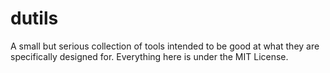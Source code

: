 # dutils

A small but serious collection of tools intended to be good at what they are specifically designed for. Everything here is under the MIT License.
